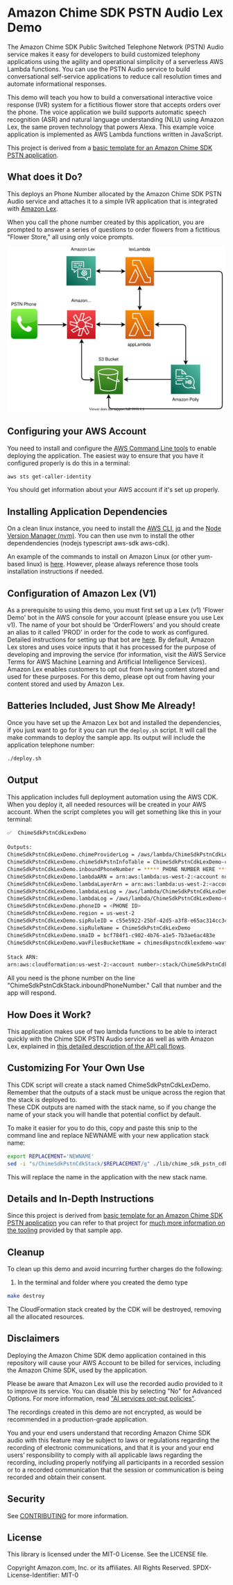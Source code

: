 # Amazon Chime SDK PSTN Audio Lex Demo

The Amazon Chime SDK Public Switched Telephone Network (PSTN) Audio service makes it easy for developers to build customized telephony applications using the agility and operational simplicity of a serverless AWS Lambda functions.  You can use the PSTN Audio service to build conversational self-service applications to reduce call resolution times and automate informational responses.

This demo will teach you how to build a conversational interactive voice response (IVR) system for a fictitious flower store that accepts orders over the phone. The voice application we build supports automatic speech recognition (ASR) and natural language understanding (NLU) using Amazon Lex, the same proven technology that powers Alexa.  This example voice application is implemented as AWS Lambda functions written in JavaScript.

This project is derived from a [basic template for an Amazon Chime SDK PSTN application](https://github.com/aws-samples/amazon-chime-sdk-pstn-cdk). 
## What does it Do?

This deploys an Phone Number allocated by the Amazon Chime SDK PSTN Audio service and attaches it to a simple IVR application that is integrated with [Amazon Lex](https://aws.amazon.com/lex/).  



When you call the phone number created by this application, you are prompted to answer a series of questions to order flowers from a fictitious "Flower Store," all using only voice prompts.

![](images/overview.drawio.svg?raw=true)

## Configuring your AWS Account

You need to install and configure the [AWS Command Line tools](https://docs.aws.amazon.com/cli/latest/userguide/cli-chap-configure.html) to enable deploying the application.  The easiest way
to ensure that you have it configured properly is do this in a terminal:

```bash
aws sts get-caller-identity
```

You should get information about your AWS account if it's set up properly.
## Installing Application Dependencies

On a clean linux instance, you need to install the [AWS CLI](https://docs.aws.amazon.com/cli/latest/userguide/getting-started-install.html), [jq](https://stedolan.github.io/jq/download/) and 
the [Node Version Manager (nvm)](https://github.com/nvm-sh/nvm).  You can then use nvm to install the other dependendencies (nodejs typescript aws-sdk aws-cdk).

An example of the commands to install on Amazon Linux (or other yum-based linux) is [here](SETUP-DEPS.md).  However, please
always reference those tools installation instructions if needed.

## Configuration of Amazon Lex (V1)

As a prerequisite to using this demo, you must first set up a Lex (v1) 'Flower Demo' bot in the AWS console for your account (please ensure you use Lex v1).  The name of your bot should be 'OrderFlowers' and you should create an alias to it called 'PROD' in order for the code to work as configured.  Detailed instructions for setting up that bot are [here](SETUP-LEX.md).  By default, Amazon Lex stores and uses voice inputs that it has processed for the purpose of  developing and improving the service (for information, visit the AWS Service Terms for AWS Machine Learning and Artificial Intelligence Services). Amazon Lex enables customers to opt out from having content stored and used for these purposes. For this demo, please opt out from having your content stored and used by Amazon Lex.

## Batteries Included, Just Show Me Already!

Once you have set up the Amazon Lex bot and installed the dependencies, if you just want to go for it you can run the ```deploy.sh``` script.  It will call the make commands to deploy the sample app.  Its output will
include the application telephone number:

```bash
./deploy.sh
```

## Output

This application includes full deployment automation using the AWS CDK.  When you deploy it, all needed resources will be created in your AWS account.  When the script completes 
you will get something like this in your terminal:

```bash
✅  ChimeSdkPstnCdkLexDemo

Outputs:
ChimeSdkPstnCdkLexDemo.chimeProviderLog = /aws/lambda/ChimeSdkPstnCdkLexDemo-chimeSdkPstnProviderLambaEA-V8PzzzKxUA2Z1
ChimeSdkPstnCdkLexDemo.chimeSdkPstnInfoTable = ChimeSdkPstnCdkLexDemo-callInfo84B39180-KMIWRRRX121XK
ChimeSdkPstnCdkLexDemo.inboundPhoneNumber = ***** PHONE NUMBER HERE *****
ChimeSdkPstnCdkLexDemo.lambdaARN = arn:aws:lambda:us-west-2:<account number>:function:ChimeSdkPstnCdkLexDemo-ChimeSdkPstnLambda94BRR76E-8vv9dzwffup3
ChimeSdkPstnCdkLexDemo.lambdaLayerArn = arn:aws:lambda:us-west-2:<account number>:layer:appLambdaLayer43BBRR22:56
ChimeSdkPstnCdkLexDemo.lambdaLexLog = /aws/lambda/ChimeSdkPstnCdkLexDemo-ChimeSdkLexLambda18EF42AF-y4mC76QRRJj5
ChimeSdkPstnCdkLexDemo.lambdaLog = /aws/lambda/ChimeSdkPstnCdkLexDemo-ChimeSdkPstnLambda94RRE76E-8vv9dzwffup3
ChimeSdkPstnCdkLexDemo.phoneID = <PHONE ID>
ChimeSdkPstnCdkLexDemo.region = us-west-2
ChimeSdkPstnCdkLexDemo.sipRuleID = c55e5922-25bf-42d5-a3f8-e65ac314cc34
ChimeSdkPstnCdkLexDemo.sipRuleName = ChimeSdkPstnCdkLexDemo
ChimeSdkPstnCdkLexDemo.smaID = bcf784f1-c902-4b76-a1e5-7b3ae6ac483e
ChimeSdkPstnCdkLexDemo.wavFilesBucketName = chimesdkpstncdklexdemo-wavfiles98e4497d-ji6r5dxk3wb8

Stack ARN:
arn:aws:cloudformation:us-west-2:<account number>:stack/ChimeSdkPstnCdkLexDemo/f4598a50-48c2-11ec-84f8-02b5c6242747
```

All you need is the phone number on the line "ChimeSdkPstnCdkStack.inboundPhoneNumber."  Call that number and the app will respond.

## How Does it Work?

This application makes use of two lambda functions to be able to interact quickly with the Chime SDK PSTN Audio service as well as with Amazon Lex, explained
in [this detailed description of the API call flows](API-CALL-FLOW.md).
## Customizing For Your Own Use

This CDK script will create a stack named ChimeSdkPstnCdkLexDemo.  Remember that the outputs of a stack must be unique across the region that the stack is deployed to.  
These CDK outputs are named with the stack name, so if you change the name of your stack you will handle that potential conflict by default.

To make it easier for you to do this, copy and paste this snip to the command line and replace NEWNAME with your new application stack name:

```bash
export REPLACEMENT='NEWNAME'
sed -i "s/ChimeSdkPstnCdkStack/$REPLACEMENT/g" ./lib/chime_sdk_pstn_cdk-stack.ts ./bin/chime_sdk_pstn_cdk.ts Makefile
```

This will replace the name in the application with the new stack name.

## Details and In-Depth Instructions

Since this project is derived from [basic template for an Amazon Chime SDK PSTN application](https://github.com/aws-samples/amazon-chime-sdk-pstn-cdk) you can refer to that project for [much
more information on the tooling](https://github.com/aws-samples/amazon-chime-sdk-pstn-cdk#details-and-in-depth-instructions) provided by that sample app.  

## Cleanup

To clean up this demo and avoid incurring further charges do the following:

1.	In the terminal and folder where you created the demo type 

```bash
make destroy  
```

The CloudFormation stack created by the CDK will be destroyed, removing all the allocated resources.
## Disclaimers

Deploying the Amazon Chime SDK demo application contained in this repository will cause your AWS Account to be billed for services, including the Amazon Chime SDK, used by the application.

Please be aware that Amazon Lex will use the recorded audio provided to it to improve its service.  You can disable this by selecting "No" for Advanced Options.  For more information, read 
["AI services opt-out policies"](https://docs.aws.amazon.com/organizations/latest/userguide/orgs_manage_policies_ai-opt-out.html).

The recordings created in this demo are not encrypted, as would be recommended in a production-grade application.  

You and your end users understand that recording Amazon Chime SDK audio with this feature may be subject to laws or regulations regarding the recording of electronic communications, and that it is your and your end users’ responsibility to comply with all applicable laws regarding the recording, including properly notifying all participants in a recorded session or to a recorded communication that the session or communication is being recorded and obtain their consent.
## Security

See [CONTRIBUTING](CONTRIBUTING.md#security-issue-notifications) for more information.

## License

This library is licensed under the MIT-0 License. See the LICENSE file.

Copyright Amazon.com, Inc. or its affiliates. All Rights Reserved.
SPDX-License-Identifier: MIT-0
